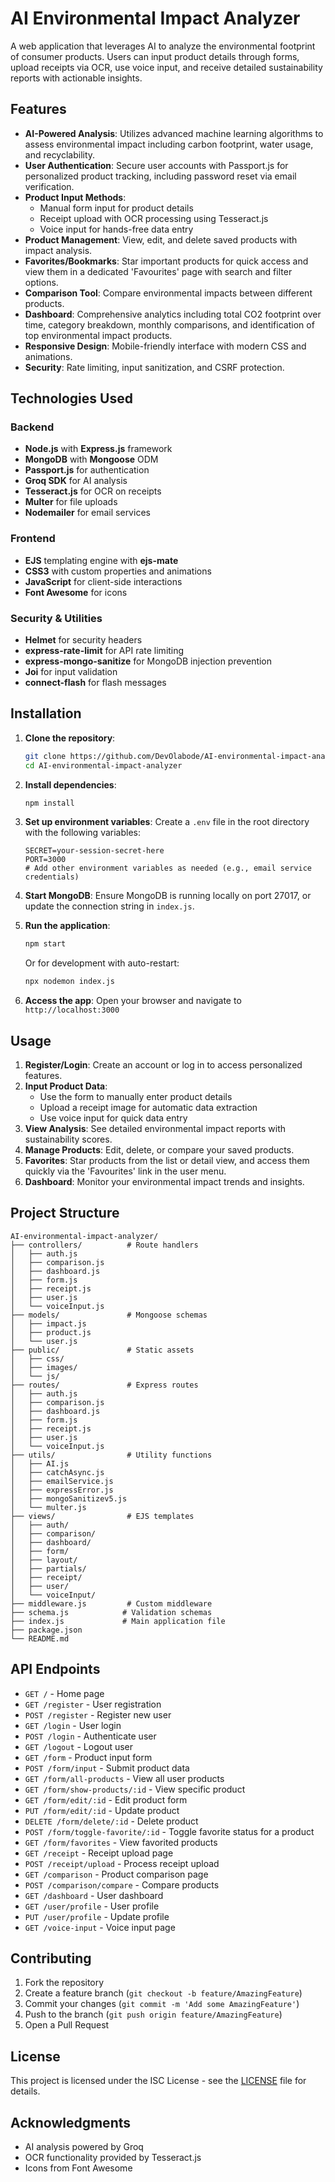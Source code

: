 # AI Environmental Impact Analyzer

A web application that leverages AI to analyze the environmental footprint of consumer products. Users can input product details through forms, upload receipts via OCR, use voice input, and receive detailed sustainability reports with actionable insights.

## Features

- **AI-Powered Analysis**: Utilizes advanced machine learning algorithms to assess environmental impact including carbon footprint, water usage, and recyclability.
- **User Authentication**: Secure user accounts with Passport.js for personalized product tracking, including password reset via email verification.
- **Product Input Methods**:
  - Manual form input for product details
  - Receipt upload with OCR processing using Tesseract.js
  - Voice input for hands-free data entry
- **Product Management**: View, edit, and delete saved products with impact analysis.
- **Favorites/Bookmarks**: Star important products for quick access and view them in a dedicated 'Favourites' page with search and filter options.
- **Comparison Tool**: Compare environmental impacts between different products.
- **Dashboard**: Comprehensive analytics including total CO2 footprint over time, category breakdown, monthly comparisons, and identification of top environmental impact products.
- **Responsive Design**: Mobile-friendly interface with modern CSS and animations.
- **Security**: Rate limiting, input sanitization, and CSRF protection.

## Technologies Used

### Backend
- **Node.js** with **Express.js** framework
- **MongoDB** with **Mongoose** ODM
- **Passport.js** for authentication
- **Groq SDK** for AI analysis
- **Tesseract.js** for OCR on receipts
- **Multer** for file uploads
- **Nodemailer** for email services

### Frontend
- **EJS** templating engine with **ejs-mate**
- **CSS3** with custom properties and animations
- **JavaScript** for client-side interactions
- **Font Awesome** for icons

### Security & Utilities
- **Helmet** for security headers
- **express-rate-limit** for API rate limiting
- **express-mongo-sanitize** for MongoDB injection prevention
- **Joi** for input validation
- **connect-flash** for flash messages

## Installation

1. **Clone the repository**:
   ```bash
   git clone https://github.com/DevOlabode/AI-environmental-impact-analyzer.git
   cd AI-environmental-impact-analyzer
   ```

2. **Install dependencies**:
   ```bash
   npm install
   ```

3. **Set up environment variables**:
   Create a `.env` file in the root directory with the following variables:
   ```
   SECRET=your-session-secret-here
   PORT=3000
   # Add other environment variables as needed (e.g., email service credentials)
   ```

4. **Start MongoDB**:
   Ensure MongoDB is running locally on port 27017, or update the connection string in `index.js`.

5. **Run the application**:
   ```bash
   npm start
   ```
   Or for development with auto-restart:
   ```bash
   npx nodemon index.js
   ```

6. **Access the app**:
   Open your browser and navigate to `http://localhost:3000`

## Usage

1. **Register/Login**: Create an account or log in to access personalized features.
2. **Input Product Data**:
   - Use the form to manually enter product details
   - Upload a receipt image for automatic data extraction
   - Use voice input for quick data entry
3. **View Analysis**: See detailed environmental impact reports with sustainability scores.
4. **Manage Products**: Edit, delete, or compare your saved products.
5. **Favorites**: Star products from the list or detail view, and access them quickly via the 'Favourites' link in the user menu.
6. **Dashboard**: Monitor your environmental impact trends and insights.

## Project Structure

```
AI-environmental-impact-analyzer/
├── controllers/          # Route handlers
│   ├── auth.js
│   ├── comparison.js
│   ├── dashboard.js
│   ├── form.js
│   ├── receipt.js
│   ├── user.js
│   └── voiceInput.js
├── models/               # Mongoose schemas
│   ├── impact.js
│   ├── product.js
│   └── user.js
├── public/               # Static assets
│   ├── css/
│   ├── images/
│   └── js/
├── routes/               # Express routes
│   ├── auth.js
│   ├── comparison.js
│   ├── dashboard.js
│   ├── form.js
│   ├── receipt.js
│   ├── user.js
│   └── voiceInput.js
├── utils/                # Utility functions
│   ├── AI.js
│   ├── catchAsync.js
│   ├── emailService.js
│   ├── expressError.js
│   ├── mongoSanitizev5.js
│   └── multer.js
├── views/                # EJS templates
│   ├── auth/
│   ├── comparison/
│   ├── dashboard/
│   ├── form/
│   ├── layout/
│   ├── partials/
│   ├── receipt/
│   ├── user/
│   └── voiceInput/
├── middleware.js         # Custom middleware
├── schema.js            # Validation schemas
├── index.js             # Main application file
├── package.json
└── README.md
```

## API Endpoints

- `GET /` - Home page
- `GET /register` - User registration
- `POST /register` - Register new user
- `GET /login` - User login
- `POST /login` - Authenticate user
- `GET /logout` - Logout user
- `GET /form` - Product input form
- `POST /form/input` - Submit product data
- `GET /form/all-products` - View all user products
- `GET /form/show-products/:id` - View specific product
- `GET /form/edit/:id` - Edit product form
- `PUT /form/edit/:id` - Update product
- `DELETE /form/delete/:id` - Delete product
- `POST /form/toggle-favorite/:id` - Toggle favorite status for a product
- `GET /form/favorites` - View favorited products
- `GET /receipt` - Receipt upload page
- `POST /receipt/upload` - Process receipt upload
- `GET /comparison` - Product comparison page
- `POST /comparison/compare` - Compare products
- `GET /dashboard` - User dashboard
- `GET /user/profile` - User profile
- `PUT /user/profile` - Update profile
- `GET /voice-input` - Voice input page

## Contributing

1. Fork the repository
2. Create a feature branch (`git checkout -b feature/AmazingFeature`)
3. Commit your changes (`git commit -m 'Add some AmazingFeature'`)
4. Push to the branch (`git push origin feature/AmazingFeature`)
5. Open a Pull Request

## License

This project is licensed under the ISC License - see the [LICENSE](LICENSE) file for details.

## Acknowledgments

- AI analysis powered by Groq
- OCR functionality provided by Tesseract.js
- Icons from Font Awesome
